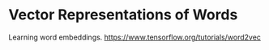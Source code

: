 # Vector Representations of Words

Learning word embeddings.
https://www.tensorflow.org/tutorials/word2vec
